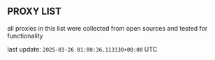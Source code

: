 ## PROXY LIST

all proxies in this list were collected from open sources and tested for functionality

last update: `2025-03-26 01:00:36.113130+00:00` UTC